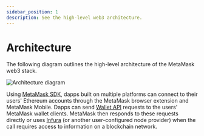 ```yaml
---
sidebar_position: 1
description: See the high-level web3 architecture.
---
```


# Architecture

The following diagram outlines the high-level architecture of the MetaMask web3 stack.

![Architecture diagram](../assets/web3-architecture.png)

Using [MetaMask SDK](../how-to/use-sdk/index.md), dapps built on multiple platforms can connect to their users' Ethereum
accounts through the MetaMask browser extension and MetaMask Mobile.
Dapps can send [Wallet API](wallet-api.md) requests to the users' MetaMask wallet clients.
MetaMask then responds to these requests directly or uses [Infura](https://www.infura.io/) (or
another user-configured node provider) when the call requires access to information on a blockchain network.
